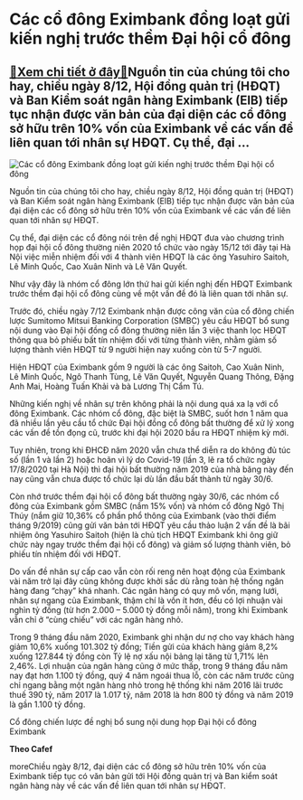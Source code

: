 Các cổ đông Eximbank đồng loạt gửi kiến nghị trước thềm Đại hội cổ đông
=======================================================================

[:gift:Xem chi tiết ở đây:gift:](https://hddtvn.com/cac-co-dong-eximbank-dong-loat-gui-kien-nghi-truoc-them-dai-hoi-co-dong/)Nguồn tin của chúng tôi cho hay, chiều ngày 8/12, Hội đồng quản trị (HĐQT) và Ban Kiểm soát ngân hàng Eximbank (EIB) tiếp tục nhận được văn bản của đại diện các cổ đông sở hữu trên 10% vốn của Eximbank về các vấn đề liên quan tới nhân sự HĐQT. Cụ thể, đại …
-----------------------------------------------------------------------------------------------------------------------------------------------------------------------------------------------------------------------------------------------------------------





![Các cổ đông Eximbank đồng loạt gửi kiến nghị trước thềm Đại hội cổ đông](https://hddtvn.com/wp-content/uploads/2021/01/photo1607480200130-1607480200283199833607920201210151003.8670100.jpg "Các cổ đông Eximbank đồng loạt gửi kiến nghị trước thềm Đại hội cổ đông")



Nguồn tin của chúng tôi cho hay, chiều ngày 8/12, Hội đồng quản trị (HĐQT) và Ban Kiểm soát ngân hàng Eximbank (EIB) tiếp tục nhận được văn bản của đại diện các cổ đông sở hữu trên 10% vốn của Eximbank về các vấn đề liên quan tới nhân sự HĐQT.


Cụ thể, đại diện các cổ đông nói trên đề nghị HĐQT đưa vào chương trình họp đại hội cổ đông thường niên 2020 tổ chức vào ngày 15/12 tới đây tại Hà Nội việc miễn nhiệm đối với 4 thành viên HĐQT là các ông Yasuhiro Saitoh, Lê Minh Quốc, Cao Xuân Ninh và Lê Văn Quyết.


Như vậy đây là nhóm cổ đông lớn thứ hai gửi kiến nghị đến HĐQT Eximbank trước thềm đại hội cổ đông cùng về một vấn đề đó là liên quan tới nhân sự.


Trước đó, chiều ngày 7/12 Eximbank nhận được công văn của cổ đông chiến lược Sumitomo Mitsui Banking Corporation (SMBC) yêu cầu HĐQT bổ sung nội dung vào Đại hội đồng cổ đông thường niên lần 3 việc thanh lọc HĐQT thông qua bỏ phiếu bất tín nhiệm đối với từng thành viên, nhằm giảm số lượng thành viên HĐQT từ 9 người hiện nay xuống còn từ 5-7 người.


Hiện HĐQT của Eximbank gồm 9 người là các ông Saitoh, Cao Xuân Ninh, Lê Minh Quốc, Ngô Thanh Tùng, Lê Văn Quyết, Nguyễn Quang Thông, Đặng Anh Mai, Hoàng Tuấn Khải và bà Lương Thị Cẩm Tú.


Những kiến nghị về nhân sự trên không phải là nội dung quá xa lạ với cổ đông Eximbank. Các nhóm cổ đông, đặc biệt là SMBC, suốt hơn 1 năm qua đã nhiều lần yêu cầu tổ chức Đại hội đồng cổ đông bất thường để xử lý xong các vấn đề tồn đọng cũ, trước khi đại hội 2020 bầu ra HĐQT nhiệm kỳ mới.


Tuy nhiên, trong khi ĐHCĐ năm 2020 vẫn chưa thể diễn ra do không đủ túc số (lần 1 và lần 2) hoặc hoãn vì lý do Covid-19 (lần 3, lẽ ra tổ chức ngày 17/8/2020 tại Hà Nội) thì đại hội bất thường năm 2019 của nhà băng này đến nay cũng vẫn chưa được tổ chức lại dù lần đầu bất thành từ ngày 30/6.


Còn nhớ trước thềm đại hội cổ đông bất thường ngày 30/6, các nhóm cổ đông của Eximbank gồm SMBC (nắm 15% vốn) và nhóm cổ đông Ngô Thị Thúy (nắm giữ 10,36% cổ phần phổ thông của Eximbank (vào thời điểm tháng 9/2019) cũng gửi văn bản tới HĐQT yêu cầu thảo luận 2 vấn đề là bãi nhiệm ông Yasuhiro Saitoh (hiện là chủ tịch HĐQT Eximbank khi ông giữ chức này ngay trước thềm đại hội cổ đông) và giảm số lượng thành viên, bỏ phiếu tín nhiệm đối với HĐQT.


Do vấn đề nhân sự cấp cao vẫn còn rối reng nên hoạt động của Eximbank vài năm trở lại đây cũng không được khởi sắc dù rằng toàn hệ thống ngân hàng đang “chạy” khá nhanh. Các ngân hàng có quy mô vốn, mạng lưới, nhân sự ngang của Eximbank, thậm chí là vốn ít hơn, đều có lợi nhuận vài nghìn tỷ đồng (từ hơn 2.000 – 5.000 tỷ đồng mỗi năm), trong khi Eximbank vẫn chỉ ở “cùng chiếu” với các ngân hàng nhỏ.


Trong 9 tháng đầu năm 2020, Eximbank ghi nhận dư nợ cho vay khách hàng giảm 10,6% xuống 101.302 tỷ đồng; Tiền gửi của khách hàng giảm 8,2% xuống 127.844 tỷ đồng còn Tỷ lệ nợ xấu nội bảng lại tăng từ 1,71% lên 2,46%. Lợi nhuận của ngân hàng cũng ở mức thấp, trong 9 tháng đầu năm nay đạt hơn 1.100 tỷ đồng, quý 4 năm ngoái thua lỗ, còn các năm trước cũng chỉ ngang bằng một ngân hàng nhỏ trong hệ thống khi năm 2016 lãi trước thuế 390 tỷ, năm 2017 là 1.017 tỷ, năm 2018 là hơn 800 tỷ đồng và năm 2019 là gần 1.100 tỷ đồng.


Cổ đông chiến lược đề nghị bổ sung nội dung họp Đại hội cổ đông Eximbank




**Theo Cafef**



moreChiều ngày 8/12, đại diện các cổ đông sở hữu trên 10% vốn của Eximbank tiếp tục có văn bản gửi tới Hội đồng quản trị và Ban kiểm soát ngân hàng này về các vấn đề liên quan tới nhân sự HĐQT.

